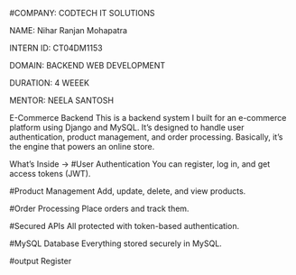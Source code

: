 #COMPANY: CODTECH IT SOLUTIONS

NAME: Nihar Ranjan Mohapatra

INTERN ID: CT04DM1153

DOMAIN: BACKEND WEB DEVELOPMENT

DURATION: 4 WEEEK

MENTOR: NEELA SANTOSH

E-Commerce Backend 
This is a backend system I built for an e-commerce platform using Django and MySQL. It’s designed to handle user authentication, product management, and order processing. Basically, it’s the engine that powers an online store.

 What’s Inside  ->
#User Authentication
You can register, log in, and get access tokens (JWT).

 #Product Management
Add, update, delete, and view products.

#Order Processing
Place orders and track them.

#Secured APIs
All protected with token-based authentication.

#MySQL Database
Everything stored securely in MySQL.


#output Register



